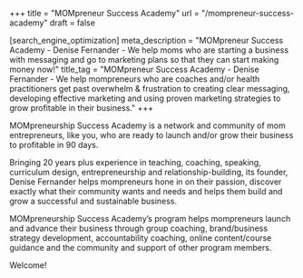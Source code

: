 +++
title = "MOMpreneur Success Academy"
url = "/mompreneur-success-academy"
draft = false

[search_engine_optimization]
meta_description = "MOMpreneur Success Academy - Denise Fernander - We help moms who are starting a business with messaging and go to marketing plans so that they can start making money now!"
title_tag = "MOMpreneur Success Academy - Denise Fernander - We help mompreneurs who are coaches and/or health practitioners get past overwhelm & frustration to creating clear messaging, developing effective marketing and using proven marketing strategies to grow profitable in their business."
+++

MOMpreneurship Success Academy is a network and community of mom entrepreneurs, like you, who are ready to launch and/or grow their business to profitable in 90 days.

Bringing 20 years plus experience in teaching, coaching, speaking, curriculum design, entrepreneurship and relationship-building, its founder, Denise Fernander helps mompreneurs hone in on their passion, discover exactly what their community wants and needs and helps them build and grow a successful and sustainable business.

MOMpreneurship Success Academy’s program helps mompreneurs launch and advance their business through group coaching, brand/business strategy development, accountability coaching, online content/course guidance and the community and support of other program members.

Welcome\!
